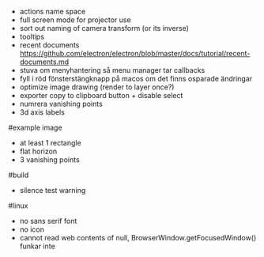 * actions name space
* full screen mode for projector use
* sort out naming of camera transform (or its inverse)
* tooltips
* recent documents https://github.com/electron/electron/blob/master/docs/tutorial/recent-documents.md
* stuva om menyhantering så menu manager tar callbacks
* fyll i röd fönsterstängknapp på macos om det finns osparade ändringar
* optimize image drawing (render to layer once?)
* exporter copy to clipboard button + disable select
* numrera vanishing points
* 3d axis labels

#example image

* at least 1 rectangle
* flat horizon
* 3 vanishing points

#build
* silence test warning

#linux
* no sans serif font
* no icon
* cannot read web contents of null, BrowserWindow.getFocusedWindow() funkar inte